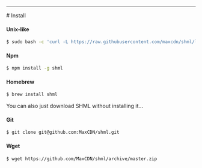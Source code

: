 <hr>
<a name="Install"></a>
# Install

#### Unix-like
```bash
$ sudo bash -c 'curl -L https://raw.githubusercontent.com/maxcdn/shml/latest/shml.sh -o /usr/local/bin/shml && chmod +x /usr/local/bin/shml'
```
#### Npm
```bash
$ npm install -g shml
```
#### Homebrew
```bash
$ brew install shml
```
<p class="message">
You can also just download SHML without installing it...
</p>

#### Git
```bash
$ git clone git@github.com:MaxCDN/shml.git
```

#### Wget
```bash
$ wget https://github.com/MaxCDN/shml/archive/master.zip
```
